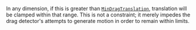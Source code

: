 In any dimension, if this is greater than
[`MinDragTranslation`](https://create.roblox.com/docs/reference/engine/classes/DragDetector#MinDragTranslation), translation
will be clamped within that range. This is not a constraint; it merely
impedes the drag detector's attempts to generate motion in order to remain
within limits.